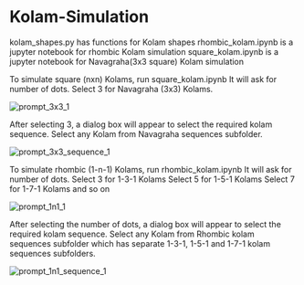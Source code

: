 # Kolam-Simulation

kolam_shapes.py has functions for Kolam shapes
rhombic_kolam.ipynb is a jupyter notebook for rhombic Kolam simulation
square_kolam.ipynb is a jupyter notebook for Navagraha(3x3 square) Kolam simulation

To simulate square (nxn) Kolams, run square_kolam.ipynb
It will ask for number of dots. Select 3 for Navagraha (3x3) Kolams.

![prompt_3x3_1](https://github.com/Bharathi-Tulasi/Kolam-Simulation/assets/121544324/85f00a20-4012-44cc-a20c-42b292b7e84d)

After selecting 3, a dialog box will appear to select the required kolam sequence.
Select any Kolam from Navagraha sequences subfolder.


![prompt_3x3_sequence_1](https://github.com/Bharathi-Tulasi/Kolam-Simulation/assets/121544324/eb0017a6-876b-49c8-aac4-13b4df363bc9)


To simulate rhombic (1-n-1) Kolams, run rhombic_kolam.ipynb
It will ask for number of dots. 
Select 3 for 1-3-1 Kolams
Select 5 for 1-5-1 Kolams
Select 7 for 1-7-1 Kolams
and so on

![prompt_1n1_1](https://github.com/Bharathi-Tulasi/Kolam-Simulation/assets/121544324/16141450-f628-422c-9b13-8584033058d7)


After selecting the number of dots, a dialog box will appear to select the required kolam sequence.
Select any Kolam from Rhombic kolam sequences subfolder which has separate 1-3-1, 1-5-1 and 1-7-1 kolam sequences subfolders.

![prompt_1n1_sequence_1](https://github.com/Bharathi-Tulasi/Kolam-Simulation/assets/121544324/be1a1070-c51f-459f-a9b5-7c2dc91314a6)
